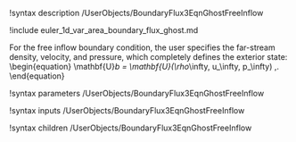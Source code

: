!syntax description /UserObjects/BoundaryFlux3EqnGhostFreeInflow

!include euler_1d_var_area_boundary_flux_ghost.md

For the free inflow boundary condition, the user specifies the far-stream
density, velocity, and pressure, which completely defines the exterior state:
\begin{equation}
  \mathbf{U}_b = \mathbf{U}(\rho_\infty, u_\infty, p_\infty) \,.
\end{equation}

!syntax parameters /UserObjects/BoundaryFlux3EqnGhostFreeInflow

!syntax inputs /UserObjects/BoundaryFlux3EqnGhostFreeInflow

!syntax children /UserObjects/BoundaryFlux3EqnGhostFreeInflow
